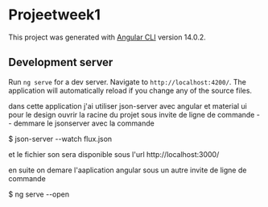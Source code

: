 # Projeetweek1

This project was generated with [Angular CLI](https://github.com/angular/angular-cli) version 14.0.2.

## Development server

Run `ng serve` for a dev server. Navigate to `http://localhost:4200/`. The application will automatically reload if you change any of the source files.

dans cette application j'ai utiliser json-server avec angular et material ui pour le design ouvrir la racine du projet sous invite de ligne de commande -- demmare le jsonserver avec la commande

$ json-server --watch flux.json

et le fichier son sera disponible sous l'url http://localhost:3000/

en suite on demare l'aaplication angular sous un autre invite de ligne de commande

$ ng serve --open